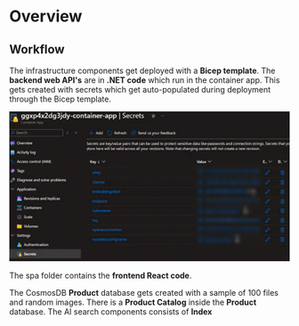 # Overview

## Workflow

The infrastructure components get deployed with a **Bicep template**.
The **backend web API's** are in **.NET code** which run in the container app. This gets created with secrets which get auto-populated during deployment through the Bicep template.

![ContainerAppSecrets](../media/01_ContainerAppSecrets.PNG)

The spa folder contains the **frontend React code**.

The CosmosDB **Product** database gets created with a sample of 100 files and random images.
There is a **Product Catalog** inside the **Product** database. The AI search components consists of **Index**